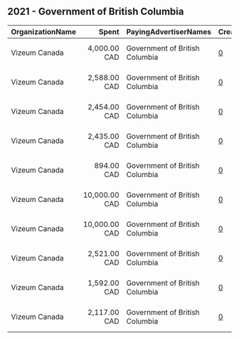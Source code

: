 ## 2021 - Government of British Columbia 
|OrganizationName|Spent|PayingAdvertiserNames|CreativeUrls|Impressions|Genders|AgeBrackets|CountryCodes|BillingAddresses|CandidateBallotInformation|
|:---|---:|:---|:---|---:|:---|:---|:---|:---|:---|
|Vizeum Canada|4,000.00 CAD|Government of British Columbia|[0](https://www.snap.com/political-ads/asset/a10a0fda82e89b88688fe2fb35a73beeab1458ccbcc567aca1bcbc4be685f6bd?mediaType=mp4)|439,443||18-30|canada|"1075 W. Georgia Ave,Vancouver,V6E 3C9,CA"||
|Vizeum Canada|2,588.00 CAD|Government of British Columbia|[0](https://www.snap.com/political-ads/asset/306e780f3ff885a2f26ad72c043baae7d0766d3b5ffe0f3c67db8d77a8ac905d?mediaType=mp4)|960,374||19+|canada|"1075 W. Georgia Ave,Vancouver,V6E 3C9,CA"||
|Vizeum Canada|2,454.00 CAD|Government of British Columbia|[0](https://www.snap.com/political-ads/asset/0eaa603c8f21cea79672565177a86f5e5b38d9e2b43f04dcc415959c3ba840c1?mediaType=mp4)|912,495||19+|canada|"1075 W. Georgia Ave,Vancouver,V6E 3C9,CA"||
|Vizeum Canada|2,435.00 CAD|Government of British Columbia|[0](https://www.snap.com/political-ads/asset/d5bb963ff5a4a1ff90eda30c508246ad052ed8bcfd3b3fecf63fcb08d7f76bc4?mediaType=mp4)|902,625||19+|canada|"1075 W. Georgia Ave,Vancouver,V6E 3C9,CA"||
|Vizeum Canada|894.00 CAD|Government of British Columbia|[0](https://www.snap.com/political-ads/asset/f78a8ccdc264c8c006df9ed589636475b082848a515af5bc7cac917559b2883b?mediaType=mov)|65,910||18-30|canada|"1075 W. Georgia Ave,Vancouver,V6E 3C9,CA"||
|Vizeum Canada|10,000.00 CAD|Government of British Columbia|[0](https://www.snap.com/political-ads/asset/4d1fd1f738d351fc26c24c389c79267aa6f37db02c1cdfd790382a39fe223412?mediaType=mp4)|1,315,353||18+|canada|"1075 W. Georgia Ave,Vancouver,V6E 3C9,CA"||
|Vizeum Canada|10,000.00 CAD|Government of British Columbia|[0](https://www.snap.com/political-ads/asset/e1a755724caffdbe3cab60ff83058f8ba2a96291c069c7524b291502236532b2?mediaType=mp4)|1,362,824||18-49|canada|"1075 W. Georgia Ave,Vancouver,V6E 3C9,CA"||
|Vizeum Canada|2,521.00 CAD|Government of British Columbia|[0](https://www.snap.com/political-ads/asset/8d3252c982ab4b01051d6f997a21b4cf60748bc72d0ddfb2b29f00e408f1969b?mediaType=mp4)|937,638||19+|canada|"1075 W. Georgia Ave,Vancouver,V6E 3C9,CA"||
|Vizeum Canada|1,592.00 CAD|Government of British Columbia|[0](https://www.snap.com/political-ads/asset/83bd2f638ad0b1fab7483d93fd8aad7e59a0115d9b2b456e9133c57c1b9db6a1?mediaType=mov)|107,869||18-30|canada|"1075 W. Georgia Ave,Vancouver,V6E 3C9,CA"||
|Vizeum Canada|2,117.00 CAD|Government of British Columbia|[0](https://www.snap.com/political-ads/asset/381a2e86c837b4696964d8a96667f82ea7126f347640eebf0870d7329d02fb7f?mediaType=mp4)|434,910||18+|canada|"1075 W. Georgia Ave,Vancouver,V6E 3C9,CA"||
